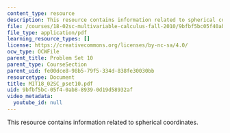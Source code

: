 ```yaml
---
content_type: resource
description: This resource contains information related to spherical coordinates.
file: /courses/18-02sc-multivariable-calculus-fall-2010/9bfbf5bc05f40ab889390d19d58932af_MIT18_02SC_pset10.pdf
file_type: application/pdf
learning_resource_types: []
license: https://creativecommons.org/licenses/by-nc-sa/4.0/
ocw_type: OCWFile
parent_title: Problem Set 10
parent_type: CourseSection
parent_uid: fe00dce8-98b5-79f5-334d-838fe30030bb
resourcetype: Document
title: MIT18_02SC_pset10.pdf
uid: 9bfbf5bc-05f4-0ab8-8939-0d19d58932af
video_metadata:
  youtube_id: null
---
```

This resource contains information related to spherical coordinates.